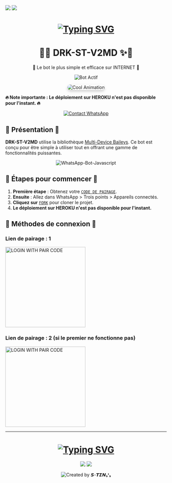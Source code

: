 <a><img src='https://i.imgur.com/LyHic3i.gif'/></a>
<a><img src='https://i.imgur.com/LyHic3i.gif'/></a>

<!-- Texte animé pour le nom 𝙎-𝙏𝞢𝞜 -->
<h1 align="center">
  <a href="https://wa.me/50931461936?text=Hey%20ĐÆ𝚪𝐊༒𝙎-𝙏𝞢𝞜" target="_blank">
    <img src="https://readme-typing-svg.herokuapp.com?color=F70000&center=true&vCenter=true&lines=𝙎-𝙏𝞢𝞜;𝙎-𝙏𝞢𝞜" alt="Typing SVG">
  </a>
</h1>

<h1 align="center">🐾✨ DRK-ST-V2MD ✨🐾</h1>
<p align="center">🚀 Le bot le plus simple et efficace sur INTERNET 🚀</p>

<p align="center">
  <img src="https://img.shields.io/badge/BOT-ACTIF-green?style=for-the-badge&logo=whatsapp&logoColor=white" alt="Bot Actif">
</p>

<p align="center">
  <img src="https://i.imgur.com/jObU3e5.gif" alt="Cool Animation" style="border-radius: 15px; box-shadow: 0 4px 8px rgba(0, 0, 0, 0.2);">
</p>

<strong>🔥 Note importante : Le déploiement sur HEROKU n'est pas disponible pour l'instant. 🔥</strong>

<p align="center">
  <a href="https://wa.me/50931461936?text=Hey%20ĐÆ𝚪𝐊༒𝙎-𝙏𝞢𝞜" target="_blank">
    <img alt="Contact WhatsApp" src="https://img.shields.io/badge/Whatsapp-25D366?style=for-the-badge&logo=whatsapp&logoColor=white" />
  </a>
</p>

## 🎉 Présentation 🎉

**DRK-ST-V2MD** utilise la bibliothèque [Multi-Device Baileys](https://github.com/adiwajshing/Baileys). Ce bot est conçu pour être simple à utiliser tout en offrant une gamme de fonctionnalités puissantes.

<p align="center">
  <img title="WhatsApp-Bot-Javascript" src="https://img.shields.io/badge/Javascript-363303?style=for-the-badge&logo=javascript&logoColor=c6c631"></img>
</p>

## 🚀 Étapes pour commencer 🚀

1. **Première étape** : Obtenez votre [`CODE DE PAIRAGE`](https://byte-session.vercel.app/).
2. **Ensuite** : Allez dans WhatsApp > Trois points > Appareils connectés.
3. **Cliquez sur** [`FORK`](https://github.com/Sandro-sten/DRK-ST-MD-/fork) pour cloner le projet.
4. **Le déploiement sur HEROKU n'est pas disponible pour l'instant.**

## 🔗 Méthodes de connexion 🔗

### Lien de pairage : 1

<a href="https://byte-session.vercel.app/"><img src="https://img.shields.io/badge/LOGIN%20WITH-PAIR%20CODE-red" alt="LOGIN WITH PAIR CODE" width="250"></a>

### Lien de pairage : 2 (si le premier ne fonctionne pas)

<a href="https://byte-session-2.vercel.app/"><img src="https://img.shields.io/badge/LOGIN%20WITH-PAIR%20CODE2-red" alt="LOGIN WITH PAIR CODE" width="250"></a>

---

<!-- Texte animé pour le nom 𝙎-𝙏𝞢𝞜 -->
<h1 align="center">
  <a href="https://wa.me/50931461936?text=Hey%20ĐÆ𝚪𝐊༒𝙎-𝙏𝞢𝞜" target="_blank">
    <img src="https://readme-typing-svg.herokuapp.com?color=F70000&center=true&vCenter=true&lines=𝙎-𝙏𝞢𝞜;𝙎-𝙏𝞢𝞜" alt="Typing SVG">
  </a>
</h1>

<p align="center">
  <a><img src='https://i.imgur.com/LyHic3i.gif'/></a>
  <a><img src='https://i.imgur.com/LyHic3i.gif'/></a>
</p>

<p align="center">
  <img src="https://img.shields.io/badge/CREATE%20BY-𝙎-𝙏𝞢𝞜❟❛❟-blue?style=for-the-badge" alt="Created by 𝙎-𝙏𝞢𝞜❟❛❟">
</p>
